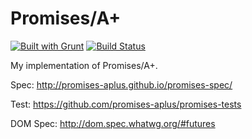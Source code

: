 Promises/A+
===========
[![Built with Grunt](https://cdn.gruntjs.com/builtwith.png)](http://gruntjs.com/)
[![Build Status](https://travis-ci.org/adrianwadrzyk/Promises-Aplus.svg?branch=master)](https://travis-ci.org/adrianwadrzyk/Promises-Aplus)

My implementation of Promises/A+.

Spec: http://promises-aplus.github.io/promises-spec/

Test: https://github.com/promises-aplus/promises-tests

DOM Spec: http://dom.spec.whatwg.org/#futures
